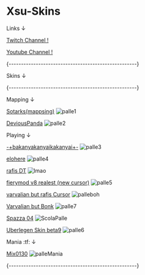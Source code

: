 # Xsu-Skins
Links ↓

[Twitch Channel !](https://www.twitch.tv/massimoti)

[Youtube Channel !](https://www.youtube.com/channel/UCdbfYUV6iCBCeamL5aodGAg)

{----------------------------------------------------}


Skins ↓ 

{----------------------------------------------------}

Mapping ↓ 

[Sotarks(mappsing)](https://www.mediafire.com/file/wv1kafgghau8x2g/-_%2523Sokrates%2528mapping%2529%257Bv1.0%257D%253B.osk/file)
![palle1](https://osu.ppy.sh/ss/17657665/6eab)

[DeviousPanda](https://www.mediafire.com/folder/rlr01x68c1kno/mapping)
![palle2](https://osu.ppy.sh/ss/17657675/bcda)

Playing ↓ 

[-+bakanyakanyaikakanyai+-](https://www.mediafire.com/folder/4yogf2gmr50lh/-+bakanyakanyaikakanyai+-)
![palle3](https://skins.osuck.net/uploads/posts/2019-03/1553934598_screenshot3492.jpg)

[elohere](https://www.mediafire.com/folder/ul5fwqo7l8oyu/elohere)
![palle4](https://osu.ppy.sh/ss/17657713/8a2a)

[rafis DT](https://drive.google.com/uc?export=download&id=1hHzgI3DfKLLg6VxKYDPT3kYqXERDM96o)
![lmao](https://camo.githubusercontent.com/2aef5c6d88a817a6adfbb75eaa4caba3b8e9a449c3bcb19bbf217ba260c51366/68747470733a2f2f692e696d6775722e636f6d2f59554c697476782e706e67)

[fierymod v8 realest (new cursor)](https://www.mediafire.com/folder/yy6px2b7ma79m/fierymod+v8+realest++cursort)
![palle5](https://osu.ppy.sh/ss/17657721/ab33)

[varvalian but rafis Cursor](https://www.mediafire.com/file/93ked7qehij9orv/Aristia%2528Edit%2529.osk/file)
![palleboh](https://osu.ppy.sh/ss/17680215/edc1)

[Varvalian but Bonk](https://www.mediafire.com/folder/8e4jg0lhk0xzm/Varv+Bonk)
![palle7](https://osu.ppy.sh/ss/17657728/5e9a)

[Spazza 04](https://www.mediafire.com/file/pavzhybipphlf5k/Spazza17+WIP+04.osk/file)
![ScolaPalle](https://user-images.githubusercontent.com/71230537/147349671-e60de7c4-da29-41e8-a665-cf90a61b3147.jpg)

[Uberlegen Skin beta9](https://www.mediafire.com/folder/3ic2dzmc6vdvy/Uberlegen+Skin+beta9)
![palle6](https://osu.ppy.sh/ss/17657725/6455)

Mania :tf: ↓ 

[Mix0130](https://www.mediafire.com/folder/4nwai1a3qizpv/Mix0130+skin)
![palleMania](https://osu.ppy.sh/ss/17657732/055c)

{----------------------------------------------------}



